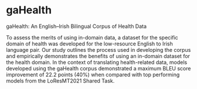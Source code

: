 # gaHealth
gaHealth: An English–Irish Bilingual Corpus of Health Data

To assess the merits of using in-domain data, a dataset for the specific domain of health was developed for the low-resource English to Irish language pair. Our study outlines the process used in developing the corpus and empirically demonstrates the benefits of using an in-domain dataset for the health domain. In the context of translating health-related data, models developed using the gaHealth corpus demonstrated a maximum BLEU score improvement of 22.2 points (40%) when compared with top performing models from the LoResMT2021 Shared Task.
